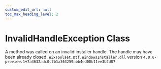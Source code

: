 ```yaml
---
custom_edit_url: null
toc_max_heading_level: 2
---
```

# InvalidHandleException Class
A method was called on an invalid installer handle. The handle may have been already closed.
`WixToolset.Dtf.WindowsInstaller.dll` version `4.0.0-preview.1+7a4632adc0c7b1a363259abb4ed08b11ee3b2d87`
